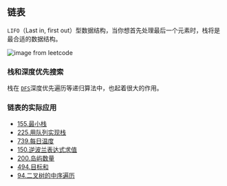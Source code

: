 ## 链表

`LIFO`（Last in, first out）型数据结构，当你想首先处理最后一个元素时，栈将是最合适的数据结构。

![image from leetcode](https://pic.leetcode-cn.com/691e2a8cca120acb18e77379c7cd7eec3835c8c102d1c699303f50accd1e09df-%E5%87%BA%E5%85%A5%E6%A0%88.gif)

### 栈和深度优先搜索
栈在 [`DFS`](./../../../algorithm/dfs.md)深度优先遍历等递归算法中，也起着很大的作用。

### 链表的实际应用
- [155.最小栈](https://leetcode-cn.com/problems/min-stack/)
- [225.用队列实现栈](https://leetcode-cn.com/problems/implement-stack-using-queues/)
- [739.每日温度](https://leetcode-cn.com/problems/daily-temperatures/description/)
- [150.逆波兰表达式求值](https://leetcode-cn.com/problems/evaluate-reverse-polish-notation/)
- [200.岛屿数量](https://leetcode-cn.com/problems/number-of-islands/)
- [494.目标和](https://leetcode-cn.com/problems/target-sum/)
- [94.二叉树的中序遍历](https://leetcode-cn.com/problems/binary-tree-inorder-traversal/)
